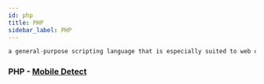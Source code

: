 ```yaml
---
id: php
title: PHP
sidebar_label: PHP
---
```


```php
a general-purpose scripting language that is especially suited to web development.
```

### PHP - [Mobile Detect](http://mobiledetect.net/)